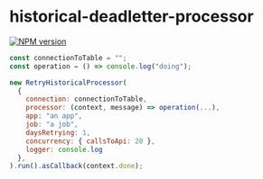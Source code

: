 # historical-deadletter-processor

[![NPM version](https://badge.fury.io/js/historical-deadletter-processor.png)](http://badge.fury.io/js/historical-deadletter-processor)

```javascript
const connectionToTable = "";
const operation = () => console.log("doing");

new RetryHistoricalProcessor(
  {
    connection: connectionToTable,
    processor: (context, message) => operation(...),
    app: "an app",
    job: "a job",
    daysRetrying: 1,
    concurrency: { callsToApi: 20 },
    logger: console.log
  },
).run().asCallback(context.done);

```
